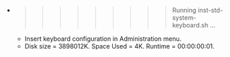 * >>>>>>>>> Running inst-std-system-keyboard.sh ...
  * Insert keyboard configuration in Administration menu.
  * Disk size = 3898012K. Space Used = 4K. Runtime = 00:00:00:01.
